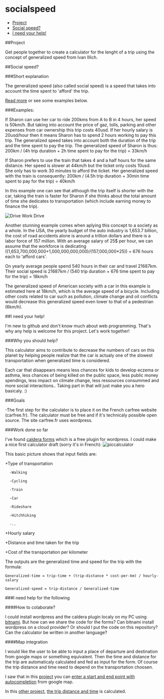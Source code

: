 # socialspeed

- [Project](#project)
- [Social speed?](#social-speed)
- [I need your help!](#i-need-your-help)

##Project

Get people together to create a calculator for the lenght of a trip using the concept of generalized speed from Ivan Illich.

##Social speed? 

###Short explanation

The generalized speed (also called social speed) is a speed that takes into account the time spent to 'afford' the trip. 

[Read more](http://ranprieur.com/readings/illichcars.html) or see some examples below.

###Examples:

If Sharon can use her car to ride 200kms from A to B in 4 hours, her speed is 50km/h.
But taking into account the price of gaz, tolls, parking and other expenses from car ownership this trip costs 40usd.
If her hourly salary is 20usd/hour then it means Sharon has to spend 2 hours working to pay this trip. The generalized speed takes into account both the duration of the trip and the time spent to pay the trip.
The generalized speed of Sharon is thus: 200km / (4h trip duration + 2h time spent to pay for the trip)
= 33km/h

If Sharon prefers to use the train that takes 4 and a half hours for the same distance. Her speed is slower at 44km/h but the ticket only costs 10usd. She only has to work 30 minutes to afford the ticket.
Her generalized speed with the train is consequently: 200km / (4.5h trip duration + 30min time spent to pay for the trip)
= 40km/h

In this example one can see that although the trip itself is shorter with the car, taking the train is faster for Sharon if she thinks about the total amount of time she dedicates to transportation (which include earning money to finance the trip).

![Drive Work Drive](http://40.media.tumblr.com/1cf0128b7de533373caacf66d36f2fa0/tumblr_ndg1qorShX1qdw1kro1_540.jpg)

Another stunning example comes when aplying this concept to a society as a whole. In the USA, the yearly budget of the auto industry is 1,653.7 billion, the cost of road accidents alone is around a trillion dollars and there is a labor force of 157 million. With an average salary of 25$ per hour, we can assume that the workforce is dedicating 
((1,653,700,000,000+1,000,000,000,000)/(157,000,000*25)) = 676 hours each to 'afford cars'.

On yearly average people spend 540 hours in their car and travel 21687km. Their social speed is
21687km / (540 trip duration + 676 time spent to pay for the trip) =
18km/h 

The generalized speed of American society with a car in this example is estimated here at 18km/h, which is the average speed of a bicycle. Including  other costs related to car such as pollution, climate change and oil conflicts would  decrease this generalized speed even lower to that of a pedestrian (6km/h).

##I need your help!

I'm new to github and don't know much about web programming. That's why any help is welcome for this project. Let's work together!

###Why you should  help?

This calculator aims to contribute to decrease the numbers of cars on this planet by helping people realize that the car is actualy one of the slowest transportation when generalized time is considered.

Each car that disappears means less chances for kids to develop eczema or asthma, less chances of being killed on the public space, less public money spendings, less impact on climate change,  less ressources consummed and more social interactions.. Taking part in that will just make you a hero basicaly. :)

###Goals

-The first step for the calculator is to place it on the French carfree website (carfree.fr). The calculator must be free and if it's technicaly possible open source. 
The site carfree.fr uses wordpress. 


###Work done so far

I've found [caldera forms](https://github.com/Desertsnowman/Caldera-Forms) which is a free plugin for wordpress. I could make a nice first calculator draft (sorry it's in French):
![piccalculator](https://lh3.googleusercontent.com/QSXYiTiPT61n6FA43XNTQDWSmyZ6UhlWmx9NY5OMOg=w386-h400-no)

This basic picture  shows that input fields are:

  +Type of transportation  
  
      -Walking
      
      -Cycling
      
      -Train
      
      -Car
      
      -Rideshare
      
      -Hitchhiking
      
      -..
    
  +Hourly salary
  
  +Distance and time taken for the trip
  
  +Cost of the transportation per kilometer
  
The outputs are the generalized time and speed for the trip with the formula:

```
Generalized-time = trip-time + (trip-distance * cost-per-km) / hourly-salary

Generalized-speed = trip-distance / Generalized-time
```
  
###I need help for the following

####How to colaborate?

I could install wordpress and the caldera plugin localy on my PC using [bitnami](https://bitnami.com/). But how can we share the code for the forms? Can bitnami install wordpress on a cloud provider? Or should I put the code on this repository? Can the calculator be written in another language? 

####Map integration

I would like the user to be able to input a place of departure and destination from google maps or something equivalent. Then the time and distance for the trip are automaticaly calculated and fed as input for the form.
Of course the trip distance and time need to depend on the transportation choosen.  

I saw that in this [project](https://github.com/hitautodestruct/trip-price-calculator) you can [enter a start and end point with autocompletion](http://hitautodestruct.github.io/trip-price-calculator/) from google map. 

In this [other project](https://github.com/wildlyinaccurate/trip-planner), [the trip distance and time](https://wildlyinaccurate.com/trip-planner/) is calculated.





